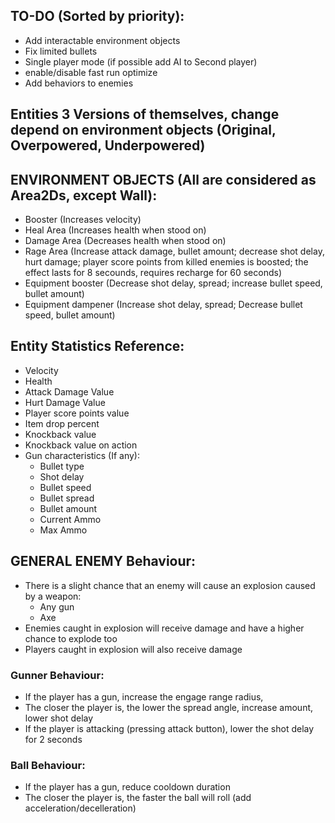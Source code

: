 ## TO-DO (Sorted by priority):
- Add interactable environment objects
- Fix limited bullets
- Single player mode (if possible add AI to Second player)
- enable/disable fast run optimize
- Add behaviors to enemies 

## Entities 3 Versions of themselves, change depend on environment objects (Original, Overpowered, Underpowered)


## ENVIRONMENT OBJECTS (All are considered as Area2Ds, except Wall):
- Booster (Increases velocity)
- Heal Area (Increases health when stood on)
- Damage Area (Decreases health when stood on)
- Rage Area (Increase attack damage, bullet amount; decrease shot delay, hurt damage; player score points from killed enemies is boosted; the effect lasts for 8 secounds, requires recharge for 60 seconds)
- Equipment booster (Decrease shot delay, spread; increase bullet speed, bullet amount)
- Equipment dampener (Increase shot delay, spread; Decrease bullet speed, bullet amount)



## Entity Statistics Reference:
- Velocity
- Health
- Attack Damage Value
- Hurt Damage Value
- Player score points value
- Item drop percent
- Knockback value
- Knockback value on action
- Gun characteristics (If any):
  - Bullet type
  - Shot delay
  - Bullet speed
  - Bullet spread
  - Bullet amount
  - Current Ammo
  - Max Ammo
## GENERAL ENEMY Behaviour:
- There is a slight chance that an enemy will cause an explosion caused by a weapon:
  - Any gun
  - Axe
- Enemies caught in explosion will receive damage and have a higher chance to explode too
- Players caught in explosion will also receive damage

### Gunner Behaviour:
- If the player has a gun, increase the engage range radius, 
- The closer the player is, the lower the spread angle, increase amount, lower shot delay
- If the player is attacking (pressing attack button), lower the shot delay for 2 seconds

### Ball Behaviour:
- If the player has a gun, reduce cooldown duration
- The closer the player is, the faster the ball will roll (add acceleration/decelleration)
